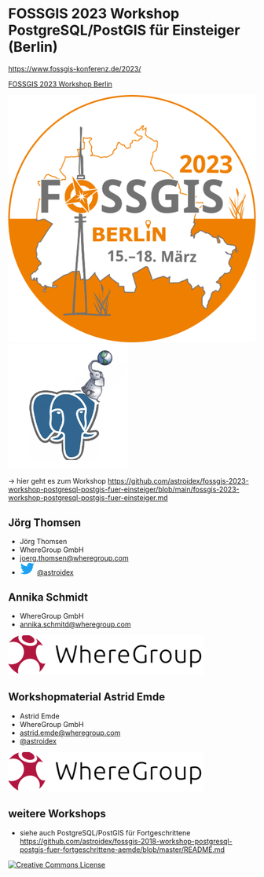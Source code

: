 # FOSSGIS 2023 Workshop PostgreSQL/PostGIS für Einsteiger (Berlin)

https://www.fossgis-konferenz.de/2023/

[FOSSGIS 2023 Workshop Berlin](https://www.fossgis-konferenz.de/2023/)

![](img/fossgis23-logo.png ) ![](img/postgresql_postgis.png)


-> hier geht es zum Workshop https://github.com/astroidex/fossgis-2023-workshop-postgresql-postgis-fuer-einsteiger/blob/main/fossgis-2023-workshop-postgresql-postgis-fuer-einsteiger.md


## Jörg Thomsen

* Jörg Thomsen
* WhereGroup GmbH
* joerg.thomsen@wheregroup.com
* [![@astroidex on twitter](img/twitter.png)](https://twitter.com/astroidex) [@astroidex](https://twitter.com/astroidex)

## Annika Schmidt

* WhereGroup GmbH
* annika.schmitd@wheregroup.com

![](img/WhereGroup.png )


## Workshopmaterial Astrid Emde

* Astrid Emde
* WhereGroup GmbH
* astrid.emde@wheregroup.com
* [@astroidex](https://twitter.com/astroidex)

![](img/WhereGroup.png )


## weitere Workshops

* siehe auch PostgreSQL/PostGIS für Fortgeschrittene https://github.com/astroidex/fossgis-2018-workshop-postgresql-postgis-fuer-fortgeschrittene-aemde/blob/master/README.md 


[![Creative Commons License](http://i.creativecommons.org/l/by-sa/4.0/88x31.png)](https://creativecommons.org/licenses/by-sa/4.0/deed.de)

